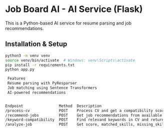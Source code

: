 # Job Board AI - AI Service (Flask)

This is a Python-based AI service for resume parsing and job recommendations.

##  Installation & Setup
```sh
python3 -m venv venv
source venv/bin/activate  # Windows: venv\Scripts\activate
pip install -r requirements.txt
python app.py

 Features
 Resume parsing with PyResparser
 Job matching using Sentence Transformers
 AI-powered recommendations


Endpoint	     		Method	Description
/process-cv				POST	Process CV and get a compatibility score based on semnatic analysis of CV and the job description
/recommend-jobs			POST	Get job recommendations from available jobs
/keyword-compatibility  POST	Find relevand keywords in CV and returns a score of compatibility
/analyze-job            POST    Get score, matched_skills, missing_skills and recommendations from AI